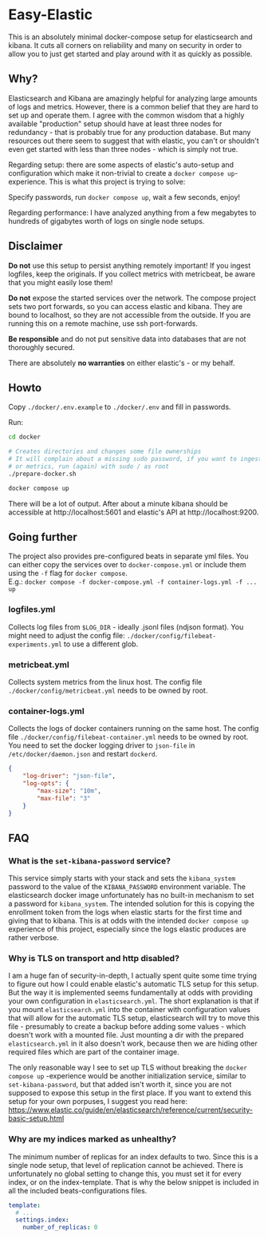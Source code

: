 # Easy-Elastic

This is an absolutely minimal docker-compose setup for elasticsearch and kibana.
It cuts all corners on reliability and many on security in order to allow you to just
get started and play around with it as quickly as possible.

## Why?

Elasticsearch and Kibana are amazingly helpful for analyzing large amounts of logs and
metrics. However, there is a common belief that they are hard to set up and operate
them. I agree with the common wisdom that a highly available "production" setup should
have at least three nodes for redundancy - that is probably true for any production 
database. But many resources out there seem to suggest that with elastic, you can't or
shouldn't even get started with less than three nodes - which is simply not true.

Regarding setup: there are some aspects of elastic's auto-setup and
configuration which make it non-trivial to create a `docker compose up`-experience. 
This is what this project is trying to solve:

Specify passwords, run `docker compose up`, wait a few seconds, enjoy!

Regarding performance: I have analyzed anything from a few megabytes to hundreds of 
gigabytes worth of logs on single node setups.

## Disclaimer

**Do not** use this setup to persist anything remotely important!
If you ingest logfiles, keep the originals. If you collect metrics with metricbeat, be
aware that you might easily lose them!

**Do not** expose the started services over the network. The compose project sets two
port forwards, so you can access elastic and kibana. They are bound to localhost, so
they are not accessible from the outside. If you are running this on a remote machine,
use ssh port-forwards.

**Be responsible** and do not put sensitive data into databases that are not thoroughly
secured.

There are absolutely **no warranties** on either elastic's - or my behalf.

## Howto

Copy `./docker/.env.example` to `./docker/.env` and fill in passwords.

Run:

```sh
cd docker

# Creates directories and changes some file ownerships
# It will complain about a missing sudo password, if you want to ingest container-logs
# or metrics, run (again) with sudo / as root
./prepare-docker.sh

docker compose up
```

There will be a lot of output. After about a minute kibana should be accessible 
at http://localhost:5601 and elastic's API at http://localhost:9200.

## Going further

The project also provides pre-configured beats in separate yml files. You can either 
copy the services over to `docker-compose.yml` or include them using the `-f` flag for
`docker compose`.  
E.g.: `docker compose -f docker-compose.yml -f container-logs.yml -f ... up`

### logfiles.yml

Collects log files from `$LOG_DIR` - ideally .jsonl files (ndjson format). You might 
need to adjust the config file: `./docker/config/filebeat-experiments.yml` to use a 
different glob.

### metricbeat.yml

Collects system metrics from the linux host. The config file 
`./docker/config/metricbeat.yml` needs to be owned by root.

### container-logs.yml

Collects the logs of docker containers running on the same host. The config file
`./docker/config/filebeat-container.yml` needs to be owned by root. You need to set the
docker logging driver to `json-file` in `/etc/docker/daemon.json` and restart `dockerd`.

```json
{
    "log-driver": "json-file",
    "log-opts": {
        "max-size": "10m",
        "max-file": "3"
    }
}
```

## FAQ

### What is the `set-kibana-password` service?

This service simply starts with your stack and sets the `kibana_system` password to the
value of the `KIBANA_PASSWORD` environment variable. The elasticsearch docker image
unfortunately has no built-in mechanism to set a password for `kibana_system`. The
intended solution for this is copying the enrollment token from the logs when elastic
starts for the first time and giving that to kibana. This is at odds with the intended
`docker compose up` experience of this project, especially since the logs
elastic produces are rather verbose.

### Why is TLS on transport and http disabled?

I am a huge fan of security-in-depth, I actually spent quite some time trying to figure
out how I could enable elastic's automatic TLS setup for this setup. But the way it is
implemented seems fundamentally at odds with providing your own configuration in
`elasticsearch.yml`. The short explanation is that if you mount `elasticsearch.yml`
into the container with configuration values that will allow for the automatic TLS
setup, elasticsearch will try to move this file - presumably to create a backup before
adding some values - which doesn't work with a mounted file. Just mounting a dir with
the prepared `elasticsearch.yml` in it also doesn't work, because then we are hiding
other required files which are part of the container image.

The only reasonable way I see to set up TLS without breaking the `docker compose up`
-experience would be another initialization service, similar to `set-kibana-password`,
but that added isn't worth it, since you are not supposed to expose this setup in the
first place. If you want to extend this setup for your own porpuses, I suggest you read
here:  
https://www.elastic.co/guide/en/elasticsearch/reference/current/security-basic-setup.html

### Why are my indices marked as unhealthy?

The minimum number of replicas for an index defaults to two. Since this is a single 
node setup, that level of replication cannot be achieved. There is unfortunately
no global setting to change this, you must set it for every index, or on the
index-template. That is why the below snippet is included in all the included
beats-configurations files.

```yaml
template:
  # ...
  settings.index:
    number_of_replicas: 0
```
